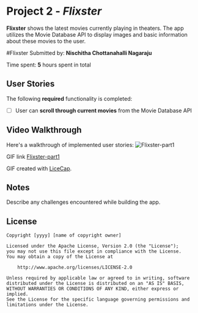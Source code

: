 # Project 2 - *Flixster*

**Flixster** shows the latest movies currently playing in theaters. The app utilizes the Movie Database API to display images and basic information about these movies to the user.

#Flixster
Submitted by: **Nischitha Chottanahalli Nagaraju**


Time spent: **5** hours spent in total

## User Stories

The following **required** functionality is completed:

* [ ] User can **scroll through current movies** from the Movie Database API




## Video Walkthrough

Here's a walkthrough of implemented user stories:
![Flixster-part1](https://user-images.githubusercontent.com/61173798/106657959-869b1980-6551-11eb-84a3-bcbbeb393cf0.gif)




GIF link  [Flixster-part1](https://user-images.githubusercontent.com/61173798/106657959-869b1980-6551-11eb-84a3-bcbbeb393cf0.gif)



GIF created with [LiceCap](http://www.cockos.com/licecap/).

## Notes

Describe any challenges encountered while building the app.

## License

    Copyright [yyyy] [name of copyright owner]

    Licensed under the Apache License, Version 2.0 (the "License");
    you may not use this file except in compliance with the License.
    You may obtain a copy of the License at

        http://www.apache.org/licenses/LICENSE-2.0

    Unless required by applicable law or agreed to in writing, software
    distributed under the License is distributed on an "AS IS" BASIS,
    WITHOUT WARRANTIES OR CONDITIONS OF ANY KIND, either express or implied.
    See the License for the specific language governing permissions and
    limitations under the License.
